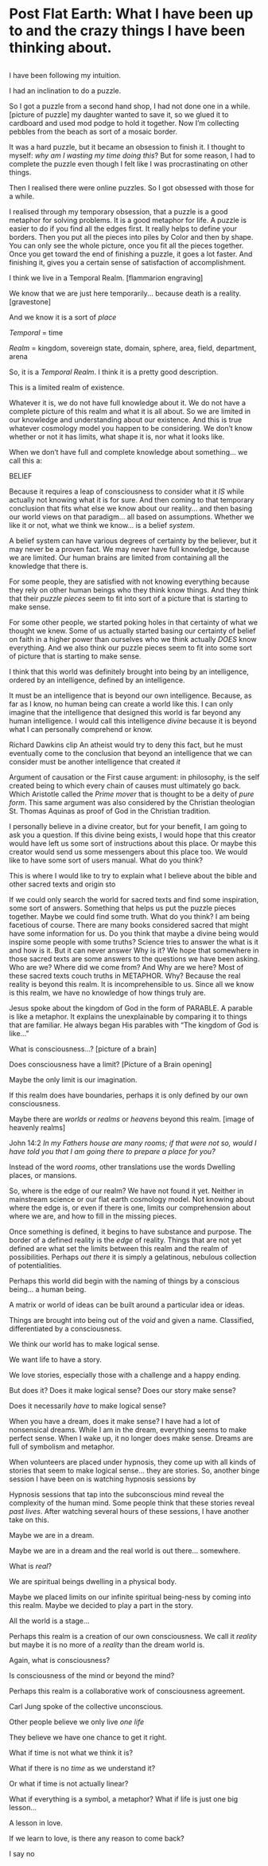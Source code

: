 # Post Flat Earth: What I have been up to and the crazy things I have been thinking about.
## 

I have been following my intuition.

I had an inclination to do a puzzle.

So I got a puzzle from a second hand shop, I had not done one in a while. [picture of puzzle] my daughter wanted to save it, so we glued it to cardboard and used mod podge to hold it together. Now I’m collecting pebbles from the beach as sort of a mosaic border.

It was a hard puzzle, but it became an obsession to finish it. I thought to myself: *why am I wasting my time doing this*? But for some reason, I had to complete the puzzle even though I felt like I was procrastinating on other things. 

Then I realised there were online puzzles. So I got obsessed with those for a while.

I realised through my temporary obsession, that a puzzle is a good metaphor for solving problems. It is a good metaphor for life. A puzzle is easier to do if you find all the edges first. It really helps to define your borders. Then you put all the pieces into piles by Color and then by shape. You can only see the whole picture, once you fit all the pieces together. Once you get toward the end of finishing a puzzle, it goes a lot faster. And finishing it, gives you a certain sense of satisfaction of accomplishment.

I think we live in a Temporal Realm. [flammarion engraving]

We know that we are just here temporarily... because death is a reality. [gravestone]

And we know it is a sort of *place*

*Temporal* = time

*Realm* = kingdom, sovereign state, domain, sphere, area, field, department, arena

So, it is a *Temporal Realm*. I think it is a pretty good description.

This is a limited realm of existence.

Whatever it is, we do not have full knowledge about it. We do not have a complete picture of this realm and what it is all about. So we are limited in our knowledge and understanding about our existence. And this is true whatever cosmology model you happen to be considering. We don’t know whether or not it has limits, what shape it is, nor what it looks like.

When we don’t have full and complete knowledge about something... we call this a:

BELIEF

Because it requires a leap of consciousness to consider what it *IS* while actually not knowing what it is for sure. And then coming to that temporary conclusion that fits what else we know about our reality... and then basing our world views on that paradigm... all based on assumptions. Whether we like it or not, what we think we know... is a belief *system*.

A belief system can have various degrees of certainty by the believer, but it may never be a proven fact. We may never have full knowledge, because we are limited. Our human brains are limited from containing all the knowledge that there is.

For some people, they are satisfied with not knowing everything because they rely on other human beings who they think know things. And they think that their *puzzle pieces* seem to fit into sort of a picture that is starting to make sense.

For some other people, we started poking holes in that certainty of what we thought we knew. Some of us actually started basing our certainty of belief on faith in a higher power than ourselves who we think actually *DOES* know everything. And we also think our puzzle pieces seem to fit into some sort of picture that is starting to make sense.

I think that this world was definitely brought into being by an intelligence, ordered by an intelligence, defined by an intelligence. 

It must be an intelligence that is beyond our own intelligence. Because, as far as I know, no human being can create a world like this. I can only imagine that the intelligence that designed this world is far beyond any human intelligence. 
I would call this intelligence *divine* because it is beyond what I can personally comprehend or know. 

Richard Dawkins clip
An atheist would try to deny this fact, but he must eventually come to the conclusion that beyond an intelligence that we can consider must be another intelligence that created *it*

Argument of causation or the First cause argument: in philosophy, is the self created being to which every chain of causes must ultimately go back. Which Aristotle called the *Prime mover* that is thought to be a deity of *pure form*. This same argument was also considered by the Christian theologian St. Thomas Aquinas as proof of God in the Christian tradition.

I personally believe in a divine creator, but for your benefit, I am going to ask you a question. If this divine being exists, I would hope that this creator would have left us some sort of instructions about this place. Or maybe this creator would send us some messengers about this place too. We would like to have some sort of users manual. What do you think?

This is where I would like to try to explain what I believe about the bible and other sacred texts and origin sto

If we could only search the world for sacred texts and find some inspiration, some sort of answers. Something that helps us put the puzzle pieces together. Maybe we could find some truth. What do you think? I am being facetious of course. There are many books considered sacred that might have some information for us. Do you think that maybe a divine being would inspire some people with some truths? Science tries to answer the what is it and how is it. But it can never answer Why is it? We hope that somewhere in those sacred texts are some answers to the questions we have been asking. Who are we? Where did we come from? And Why are we here? Most of these sacred texts couch truths in METAPHOR. Why? Because the real reality is beyond this realm. It is incomprehensible to us. Since all we know is this realm, we have no knowledge of how things truly are.

Jesus spoke about the kingdom of God in the form of PARABLE. A parable is like a metaphor. It explains the unexplainable by comparing it to things that are familiar. He always began His parables with “The kingdom of God is like...” 

What is consciousness...? [picture of a brain] 

Does consciousness have a limit? [Picture of a Brain opening]

Maybe the only limit is our imagination.

If this realm does have boundaries, perhaps it is only defined by our own consciousness.

Maybe there are *worlds* or *realms* or *heavens* beyond this realm. [image of heavenly realms]

John 14:2 *In my Fathers house are many rooms; if that were not so, would I have told you that I am going there to prepare a place for you?*

Instead of the word *rooms*, other translations use the words Dwelling places, or mansions.

So, where is the edge of our realm? We have not found it yet. Neither in mainstream science or our flat earth cosmology model. Not knowing about where the edge is, or even if there is one, limits our comprehension about where we are, and how to fill in the missing pieces.

Once something is defined, it begins to have substance and purpose. The border of a defined reality is the *edge* of reality. Things that are not yet defined are what set the limits between this realm and the realm of possibilities. Perhaps *out there* it is simply a gelatinous, nebulous collection of potentialities.

Perhaps this world did begin with the naming of things by a conscious being... a human being.

A matrix or world of ideas can be built around a particular idea or ideas. 

Things are brought into being out of the *void* and given a name. Classified, differentiated by a consciousness.

We think our world has to make logical sense. 

We want life to have a story.

We love stories, especially those with a challenge and a happy ending.

But does it? Does it make logical sense? Does our story make sense?

Does it necessarily *have* to make logical sense?

When you have a dream, does it make sense? I have had a lot of nonsensical dreams. While I am in the dream, everything seems to make perfect sense. When I wake up, it no longer does make sense. Dreams are full of symbolism and metaphor.

When volunteers are placed under hypnosis, they come up with all kinds of stories that seem to make logical sense... they are stories. So, another binge session I have been on is watching hypnosis sessions by 

Hypnosis sessions that tap into the subconscious mind reveal the complexity of the human mind. Some people think that these stories reveal *past lives*. After watching several hours of these sessions, I have another take on this.

Maybe we are in a dream.

Maybe we are in a dream and the real world is out there... somewhere.

What is *real*?

We are spiritual beings dwelling in a physical body.

Maybe we placed limits on our infinite spiritual being-ness by coming into this realm. Maybe we decided to play a part in the story.

All the world is a stage...

Perhaps this realm is a creation of our own consciousness. We call it *reality* but maybe it is no more of a *reality* than the dream world is.

Again, what is consciousness?

Is consciousness of the mind or beyond the mind?

Perhaps this realm is a collaborative work of consciousness agreement.

Carl Jung spoke of the collective unconscious.



Other people believe we only live *one life*

They believe we have one chance to get it right.

What if time is not what we think it is?

What if there is no *time* as we understand it?

Or what if time is not actually linear?

What if everything is a symbol, a metaphor? What if life is just one big lesson...

A lesson in love.

If we learn to love, is there any reason to come back?

I say no

